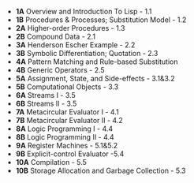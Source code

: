 - **1A** Overview and Introduction To Lisp - 1.1
- **1B** Procedures & Processes; Substitution Model - 1.2
- **2A** Higher-order Procedures - 1.3
- **2B** Compound Data - 2.1
- **3A** Henderson Escher Example - 2.2
- **3B** Symbolic Differentiation; Quotation - 2.3
- **4A** Pattern Matching and Rule-based Substitution
- **4B** Generic Operators - 2.5
- **5A** Assignment, State, and Side-effects - 3.1&3.2
- **5B** Computational Objects - 3.3
- **6A** Streams Ⅰ - 3.5
- **6B** Streams Ⅱ - 3.5
- **7A** Metacircular Evaluator Ⅰ - 4.1
- **7B** Metacircular Evaluator Ⅱ - 4.2
- **8A** Logic Programming Ⅰ - 4.4
- **8B** Logic Programming Ⅱ - 4.4
- **9A** Register Machines - 5.1&5.2
- **9B** Explicit-control Evaluator -5.4
- **10A** Compilation - 5.5
- **10B** Storage Allocation and Garbage Collection - 5.3